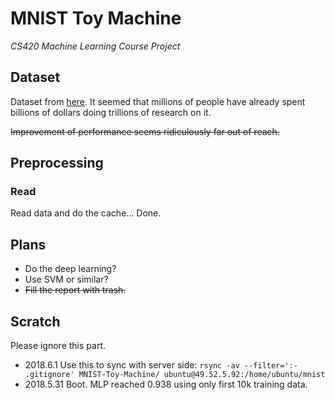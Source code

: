 # MNIST Toy Machine

_CS420 Machine Learning Course Project_

## Dataset

Dataset from [here](http://yann.lecun.com/exdb/mnist/). It seemed that millions of people have
already spent billions of dollars doing trillions of research on it. 

~~Improvement of performance seems ridiculously far out of reach.~~

## Preprocessing

### Read

Read data and do the cache... Done.

## Plans

+ Do the deep learning?
+ Use SVM or similar?
+ ~~Fill the report with trash.~~

## Scratch

Please ignore this part.

+ 2018.6.1 Use this to sync with server side:
`rsync -av --filter=':- .gitignore' MNIST-Toy-Machine/ ubuntu@49.52.5.92:/home/ubuntu/mnist`
+ 2018.5.31 Boot. MLP reached 0.938 using only first 10k training data.
